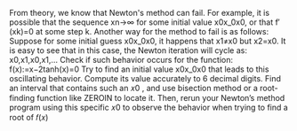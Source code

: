 From theory, we know that Newton's method can fail. For example, it is possible that the sequence xn→∞ 
for some initial value x0x_0x0, or that f′(xk)=0 at some step k.
Another way for the method to fail is as follows: Suppose for some initial guess x0x_0x0, it happens that x1≠x0 but x2=x0. It is easy to see that in this case, the Newton iteration will cycle as:
x0,x1,x0,x1,…
Check if such behavior occurs for the function:
f(x):=x−2tanh⁡(x)=0
Try to find an initial value x0x_0x0 that leads to this oscillating behavior. Compute its value accurately to 6 decimal digits.
Find an interval that contains such an 
𝑥0 , and use bisection method or a root-finding function like ZEROIN to locate it.
Then, rerun your Newton’s method program using this specific 
𝑥0 to observe the behavior when trying to find a root of 𝑓(𝑥)